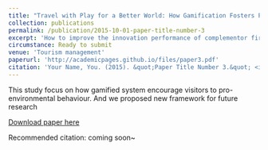 ```yaml
---
title: "Travel with Play for a Better World: How Gamification Fosters Pro-Environmental Behaviour among Tourists."
collection: publications
permalink: /publication/2015-10-01-paper-title-number-3
excerpt: 'How to improve the innovation performance of complementor firms is not only the focus of platform owners, but also the purpose for complementor firms to participate in the platform ecosystem to carry out co-specialization activities. This paper adopts the fsQCA method to systematically analyze the core issue of which factors can effectively improve the exploratory and exploitative innovation performance of complementor firms in the whole process of value creation and capture in the digital platform ecosystem. '
circumstance: Ready to submit
venue: 'Tourism management'
paperurl: 'http://academicpages.github.io/files/paper3.pdf'
citation: 'Your Name, You. (2015). &quot;Paper Title Number 3.&quot; <i>Journal 1</i>. 1(3).'
---
```

This study focus on how gamified system encourage visitors to pro-environmental behaviour. And we proposed new framework for future research

[Download paper here](http://academicpages.github.io/files/paper3.pdf)

Recommended citation: coming soon~
